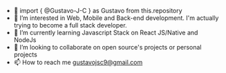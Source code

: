- 👋 import { @Gustavo-J-C } as Gustavo from this.repository
- 👀 I’m interested in Web, Mobile and Back-end development. I'm actually trying to become a full stack developer.
- 🌱 I’m currently learning Javascript Stack on React JS/Native and NodeJs
- 💞️ I’m looking to collaborate on open source's projects or personal projects
- 📫 How to reach me gustavojsc9@gmail.com

<!---
Gustavo-J-C/Gustavo-J-C is a ✨ special ✨ repository because its `README.md` (this file) appears on your GitHub profile.
You can click the Preview link to take a look at your changes.
--->
